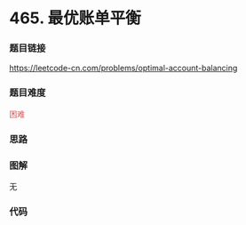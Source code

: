 # 465. 最优账单平衡

### 题目链接

https://leetcode-cn.com/problems/optimal-account-balancing

### 题目难度

<font color=#D9534F>困难</font>

### 思路



### 图解

无

### 代码

```python
```